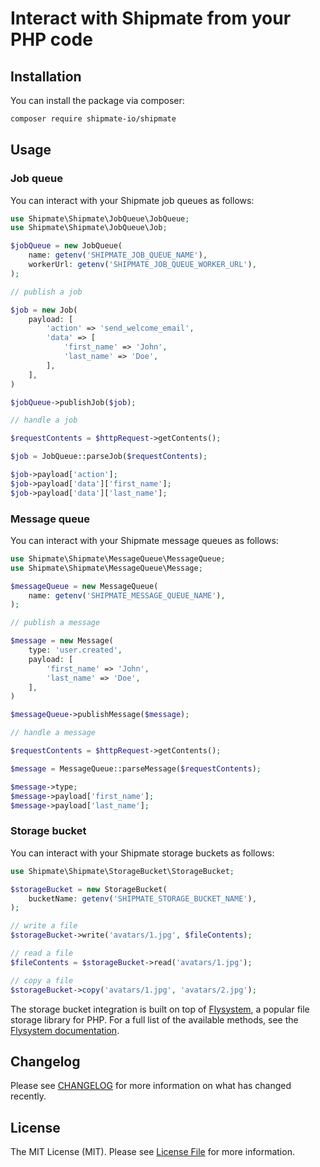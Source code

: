 # Interact with Shipmate from your PHP code

## Installation

You can install the package via composer:

```bash
composer require shipmate-io/shipmate
```

## Usage

### Job queue

You can interact with your Shipmate job queues as follows:

```php
use Shipmate\Shipmate\JobQueue\JobQueue;
use Shipmate\Shipmate\JobQueue\Job;

$jobQueue = new JobQueue(
    name: getenv('SHIPMATE_JOB_QUEUE_NAME'),
    workerUrl: getenv('SHIPMATE_JOB_QUEUE_WORKER_URL'),
);

// publish a job

$job = new Job(
    payload: [
        'action' => 'send_welcome_email',
        'data' => [
            'first_name' => 'John',
            'last_name' => 'Doe',
        ],
    ],
)

$jobQueue->publishJob($job);

// handle a job

$requestContents = $httpRequest->getContents();

$job = JobQueue::parseJob($requestContents);

$job->payload['action'];
$job->payload['data']['first_name'];
$job->payload['data']['last_name'];
```

### Message queue

You can interact with your Shipmate message queues as follows:

```php
use Shipmate\Shipmate\MessageQueue\MessageQueue;
use Shipmate\Shipmate\MessageQueue\Message;

$messageQueue = new MessageQueue(
    name: getenv('SHIPMATE_MESSAGE_QUEUE_NAME'),
);

// publish a message

$message = new Message(
    type: 'user.created',
    payload: [
        'first_name' => 'John',
        'last_name' => 'Doe',
    ],
)

$messageQueue->publishMessage($message);

// handle a message

$requestContents = $httpRequest->getContents();

$message = MessageQueue::parseMessage($requestContents);

$message->type;
$message->payload['first_name'];
$message->payload['last_name'];
```

### Storage bucket

You can interact with your Shipmate storage buckets as follows:

```php
use Shipmate\Shipmate\StorageBucket\StorageBucket;

$storageBucket = new StorageBucket(
    bucketName: getenv('SHIPMATE_STORAGE_BUCKET_NAME'),
);

// write a file
$storageBucket->write('avatars/1.jpg', $fileContents);

// read a file
$fileContents = $storageBucket->read('avatars/1.jpg');

// copy a file
$storageBucket->copy('avatars/1.jpg', 'avatars/2.jpg');
```

The storage bucket integration is built on top of [Flysystem](https://flysystem.thephpleague.com/), a popular file
storage library for PHP. For a full list of the available methods, see the 
[Flysystem documentation](https://flysystem.thephpleague.com/).

## Changelog

Please see [CHANGELOG](CHANGELOG.md) for more information on what has changed recently.

## License

The MIT License (MIT). Please see [License File](LICENSE.md) for more information.
